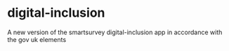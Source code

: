 # digital-inclusion
A new version of the smartsurvey digital-inclusion app in accordance with the gov uk elements

